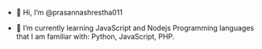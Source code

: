 - 👋 Hi, I’m @prasannashrestha011

- 🌱 I’m currently learning JavaScript and Nodejs
  Programming languages that I am familiar with: Python, JavaScript, PHP.

<!---
prasannashrestha011/prasannashrestha011 is a ✨ special ✨ repository because its `README.md` (this file) appears on your GitHub profile.
You can click the Preview link to take a look at your changes.
--->
